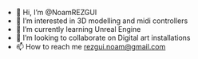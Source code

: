 - 👋 Hi, I’m @NoamREZGUI
- 👀 I’m interested in 3D modelling and midi controllers
- 🌱 I’m currently learning Unreal Engine
- 💞️ I’m looking to collaborate on Digital art installations
- 📫 How to reach me rezgui.noam@gmail.com

<!---
NoamREZGUI/NoamREZGUI is a ✨ special ✨ repository because its `README.md` (this file) appears on your GitHub profile.
You can click the Preview link to take a look at your changes.
--->
